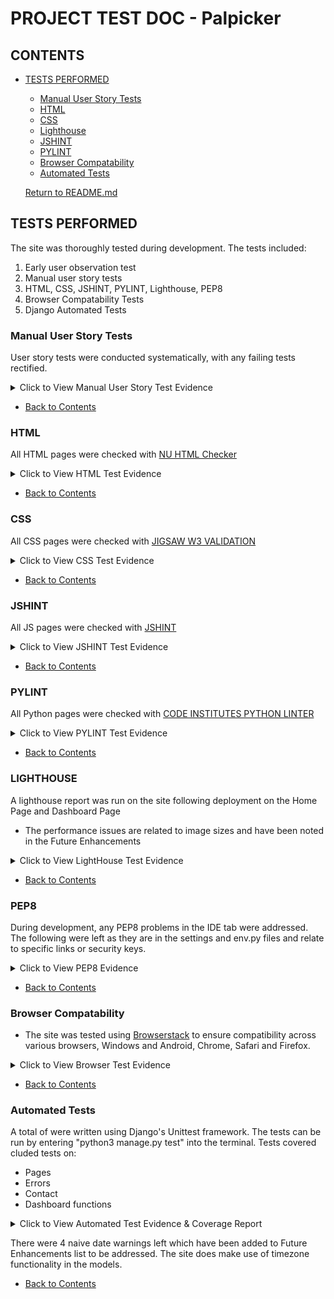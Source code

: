 # PROJECT TEST DOC - Palpicker

## CONTENTS
* [TESTS PERFORMED](#tests-performed)
  * [Manual User Story Tests](#manual-user-story-tests)
  * [HTML](#html)
  * [CSS](#css)
  * [Lighthouse](#lighthouse)
  * [JSHINT](#jshint)
  * [PYLINT](#pylint)
  * [Browser Compatability](#browser-compatability)
  * [Automated Tests](#automated-tests)

  [Return to README.md](https://github.com/HinaKhan94/palpicker/blob/main/README.md)


## TESTS PERFORMED
  The site was thoroughly tested during development. The tests included:
  1. Early user observation test
  2. Manual user story tests
  3. HTML, CSS, JSHINT, PYLINT, Lighthouse, PEP8
  4. Browser Compatability Tests
  5. Django Automated Tests

  ### Manual User Story Tests
  User story tests were conducted systematically, with any failing tests rectified. 
  <details>
    <summary>Click to View Manual User Story Test Evidence</summary>
    <br>
      - <img src="static/docs/test2-tests.png" width="60%">
      <br>
      - <img src="static/docs/test3.tests.png" width="60%">
      <br>
      - <img src="static/docs/test4.tests.png" width="60%">
      <br>
      - <img src="static/docs/test5.tests.png" width="60%">
      <br>
      - <img src="static/docs/test6.tests.png" width="60%">
      <br>
    

  </details>

  * [Back to Contents](#contents)

  ### HTML
  All HTML pages were checked with [NU HTML Checker](https://validator.w3.org/nu/)

  <details>
    <summary>Click to View HTML Test Evidence</summary>
    <br>
      - <img src="https://res.cloudinary.com/dsypcsyiy/image/upload/v1699606583/homepage.htmlss_ht4xvv.png" width="60%">
      <br>
      - <img src="https://res.cloudinary.com/dsypcsyiy/image/upload/v1699606582/contact.htmlss_kpqiyv.png" width="60%">
      <br>
      - <img src="https://res.cloudinary.com/dsypcsyiy/image/upload/v1699606563/aboutus.htmlss_bjaqlt.png" width="60%">
      <br>
      - <img src="https://res.cloudinary.com/dsypcsyiy/image/upload/v1699606583/userprofile.htmlss_cwnrjv.png" width="60%">
      <br>
      - <img src="">
      - <img src="">
      - <img src="">
      - <img src="">
      - <img src="">
      - <img src="">

  </details>

  * [Back to Contents](#contents)

  ### CSS
  All CSS pages were checked with [JIGSAW W3 VALIDATION](https://jigsaw.w3.org/css-validator/)

  <details>
    <summary>Click to View CSS Test Evidence</summary>
      - <img src="static/docs/css-test.png" width="60%">
  </details>

   * [Back to Contents](#contents)

   ### JSHINT
  All JS pages were checked with [JSHINT](https://jshint.com/)

  <details>
    <summary>Click to View JSHINT Test Evidence</summary>
      - <img src="https://res.cloudinary.com/dsypcsyiy/image/upload/v1699606885/jshint_cjkrfd.png" width="60%">

  </details>

  * [Back to Contents](#contents)

  ### PYLINT
  All Python pages were checked with [CODE INSTITUTES PYTHON LINTER](https://pep8ci.herokuapp.com/)

  <details>
    <summary>Click to View PYLINT Test Evidence</summary>
      - Views.py from User App
      <br>
      - <img src="https://res.cloudinary.com/dsypcsyiy/image/upload/v1699607678/views_user_lwffdj.png" width="60%">
      <br>
      - Views.py from Offer App
      <br>
      - <img src="https://res.cloudinary.com/dsypcsyiy/image/upload/v1699607679/views.py_offer_pykqqz.png" width="60%">
      <br>
      - Models.py from Offer App
      <br>
      - <img src="https://res.cloudinary.com/dsypcsyiy/image/upload/v1699607679/models.py_offer_u3ymiy.png" width="60%">
      <br>
      - Forms.py from Offer App
      <br>
      - <img src="https://res.cloudinary.com/dsypcsyiy/image/upload/v1699607680/forms.py_offer_xewgwb.png" width="60%">
      <br>
      - Forms.py from User App
      <br>
      - <img src="https://res.cloudinary.com/dsypcsyiy/image/upload/v1699607680/forms_user_vhvbpv.png" width="60%">
      <br>
      - Urls.py from Offer App
      <br>
      - <img src="https://res.cloudinary.com/dsypcsyiy/image/upload/v1699607681/url_offer_nt0mhe.png" width="60%">
      <br>

  </details>

  * [Back to Contents](#contents)

  ### LIGHTHOUSE
  A lighthouse report was run on the site following deployment on the Home Page and Dashboard Page
  * The performance issues are related to image sizes and have been noted in the Future Enhancements

  <details>
    <summary>Click to View LightHouse Test Evidence</summary>
      - <img src="https://res.cloudinary.com/dsypcsyiy/image/upload/v1699608482/desktopview_sm23vl.png" width="60%">
      <br>
      - <img src="https://res.cloudinary.com/dsypcsyiy/image/upload/v1699608482/mobileview_pou7me.png" width="60%">
      <br>

  </details>

  * [Back to Contents](#contents)

  ### PEP8
  During development, any PEP8 problems in the IDE tab were addressed.  The following were left as they are in the settings and env.py files and relate to specific links or security keys.

  <details>
    <summary>Click to View PEP8 Evidence</summary>
      - <img src="https://res.cloudinary.com/dsypcsyiy/image/upload/v1699608125/cliss_f5eu4t.png" width="60%">

  </details>

  * [Back to Contents](#contents)

  ### Browser Compatability
  - The site was tested using [Browserstack](https://www.browserstack.com/) to ensure compatibility across various browsers, Windows and Android, Chrome, Safari and Firefox.

  <details>
    <summary>Click to View Browser Test Evidence</summary>
      - <img src="static/docs/chrome.test.png" width="60%">
      <br>
      - <img src="static/docs/edge-test.png" width="60%">
      <br>
      - <img src="static/docs/mozillafirefox-test.png" width="60%">
      <br>
      - <img src="static/docs/safari-test.png" width="60%">
      <br>
      

  </details>

  * [Back to Contents](#contents)

  ### Automated Tests
  A total of  were written using Django's Unittest framework.
  The tests can be run by entering "python3 manage.py test" into the terminal.
  Tests covered cluded tests on:
  - Pages
  - Errors
  - Contact
  - Dashboard functions

  <details>
    <summary>Click to View Automated Test Evidence & Coverage Report</summary>
      - <img src="https:">
      - <img src="https:.png">

  </details>

  There were 4 naive date warnings left which have been added to Future Enhancements list to be addressed.
  The site does make use of timezone functionality in the models.

  * [Back to Contents](#contents)